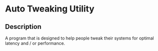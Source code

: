 # Auto Tweaking Utility

## Description
A program that is designed to help people tweak their systems for optimal latency and / or performance.
